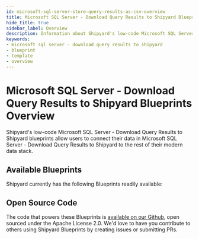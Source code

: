 ```yaml
---
id: microsoft-sql-server-store-query-results-as-csv-overview
title: Microsoft SQL Server - Download Query Results to Shipyard Blueprints Overview
hide_title: true
sidebar_label: Overview
description: Information about Shipyard's low-code Microsoft SQL Server - Download Query Results to Shipyard templates.
keywords:
- microsoft sql server - download query results to shipyard
- blueprint
- template
- overview
---
```


# Microsoft SQL Server - Download Query Results to Shipyard Blueprints Overview

Shipyard's low-code Microsoft SQL Server - Download Query Results to Shipyard blueprints allow users to connect their data in Microsoft SQL Server - Download Query Results to Shipyard to the rest of their modern data stack.

## Available Blueprints
Shipyard currently has the following Blueprints readily available: 

## Open Source Code
The code that powers these Blueprints is [available on our Github](None), open sourced under the Apache License 2.0. We'd love to have you contribute to others using Shipyard Blueprints by creating issues or submitting PRs.
